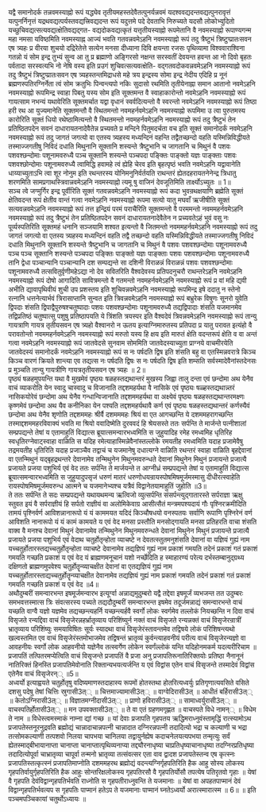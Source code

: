 

  
यद्वै समानोदर्क तन्नवमस्याह्नो रूपं यद्ध्येव तृतीयमहस्तदेवैतत्पुनर्यन्नवमं यदश्ववद्यदन्तवद्यत्पुनरावृत्तं यत्पुनर्निनृत्तं यद्रथवद्यत्पर्यस्तवद्यत्त्रिवद्यदन्त रूपं यदुत्तमे पदे देवताभि निरुच्यते यदसौ लोकोभ्युदितो यच्छुचिवद्यत्सत्यवद्यत्क्षेतिवद्यद्गत- वद्यदोकवद्यत्कृतं यत्तृतीयस्याह्नो रूपमेतानि वै नवमस्याह्नो रूपाण्यगन्म महा नमसा यविष्ठमिति नवमस्याह्न आज्यं भवति गतवन्नवमेऽहनि नवमस्याह्नो रूपं तदु त्रैष्टुभं त्रिष्टुप्प्रातःसवन एष त्र्यहः प्र वीरया शुचयो दद्रिरेतेत्ते सत्येन मनसा दीध्याना दिवि क्षयन्ता रजसः पृथिव्यामा विश्ववाराश्विना गतन्नो यं सोम इन्द्र तुभ्यं सुन्व आ तु प्र ब्रह्माणो अङ्गिरसो नक्षन्त सरस्वतीं देवयन्त हवन्त आ नो दिवो बृहतः पर्वतादा सरस्वत्यभि नो नेषि वस्य इति प्रउगं शुचिवत्सत्यवत्क्षेति- वद्गतवदोकवन्नवमेऽहनि नवमस्याह्नो रूपं तदु त्रैष्टुभं त्रिष्टुप्प्रातःसवन एष त्र्यहस्तन्तमिद्राधसे महे त्रय इन्द्रस्य सोमा इन्द्र नेदीय एदिहि प्र नूनं ब्रह्मणस्पतिरग्निर्नेता त्वं सोम क्रतुभिः पिन्वन्त्यपो नकिः सुदासो रथमिति तृतीयेनाह्ना समान आतानो नवमेऽहनि नवमस्याह्नो रूपमिन्द्र स्वाहा पिबतु यस्य सोम इति सूक्तमन्त वै स्वाहाकारोन्तो नवमेऽहनि नवमस्याह्नो रूपं गायत्साम नभन्यं यथावेरिति सूक्तमर्चात यद्वा वृधानं स्वर्वदित्यन्तो वै स्वरन्तो नवमेऽहनि नवमस्याह्नो रूपं तिष्ठा हरी रथ आ युज्यमानेति सूक्तमन्तौ वै स्थितमन्तो नवमहर्नवमेऽहनि नवमस्याह्नो रूपमिमा उ त्वा पुरुतमस्य कारोरिति सूक्तं धियो रथेष्ठामित्यन्तो वै स्थितमन्तो नवमहर्नवमेऽहनि नवमस्याह्नो रूपं तदु त्रैष्टुभं तेन प्रतिष्ठितपदेन सवनं दाधारायतनादेवैतेन्न प्रच्यवते प्र मन्दिने पितुमदर्चता वच इति सूक्तं समानोदर्कं नवमेऽहनि नवमस्याह्नो रूपं तदु जागतं जगत्यो वा एतस्य त्र्यहस्य मध्यन्दिनं वहन्ति तद्वैतच्छन्दो वहति यस्मिन्निविद्धीयते तस्माज्जगतीषु निविदं दधाति मिथुनानि सूक्तानि शस्यन्ते त्रैष्टुभानि च जागतानि च मिथुनं वै पशवः पशवश्छन्दोमाः पशूनामवरुध्यै पञ्च सूक्तानि शस्यन्ते पञ्चपदा पङ्क्तिः पाङ्क्तो यज्ञः पाङ्क्ताः पशवः पशवश्छोन्दोमाः पशूनामवरुध्यै त्वामिद्धि हवामहे त्वं ह्येहि चेरव इति बृहत्पृष्ठं भवति नवमेऽहनि यद्वावानेति धाय्याच्युताऽभि त्वा शूर नोनुम इति रथन्तरस्य योनिमनुनिर्वर्तयति राथन्तरं ह्येतदहरायतनेनेन्द्र त्रिधातु शरणमिति सामप्रगाथस्त्रिवान्नवमेऽहनि नवमस्याह्नो त्यमू षु वाजिनं देवजूतिमिति तार्क्ष्योऽच्युतः ॥ 1॥  
सञ्च त्वे जग्मुर्गिर इन्द्र पूर्वीरिति सूक्तं गतवन्नवमेऽहनि नवमस्याह्नो रूपं कदा भुवन्रथक्षयाणि ब्रह्मेति सूक्तं क्षेतिवदन्त रूपं क्षेतीव वान्तं गत्वा नवमेऽहनि नवमस्याह्नो रूपमा सत्यो यातु मघवाँ ऋजीषीति सूक्तं सत्यवन्नवमेऽहनि नवमस्याह्नो रूपं तत्त इन्द्रियं परमं पराचैरिति सूक्तमन्तो वै परममन्तो नवममहर्नवमेऽहनि नवमस्याह्नो रूपं तदु त्रैष्टुभं तेन प्रतिष्ठितपदेन सवनं दाधारायतनादेवैतेन न प्रच्यवतेऽहं भुवं वसु नः पूर्व्यस्पतिरिति सूक्तमहं धनानि सञ्जयामि शश्वत इत्यन्तो वै जितमन्तो नवममहर्नवमेऽहनि नवमस्याह्नो रूपं तदु जागतं जगत्यो वा एतस्य त्र्यहस्य मध्यन्दिनं वहति तद्वै तच्छन्दो वहति यस्मिन्निविद्धीयते तस्माज्जगतीषु निविदं दधाति मिथुनानि सूक्तानि शस्यन्ते त्रैष्टुभानि च जागतानि च मिथुनं वै पशवः पशवश्छन्दोमाः पशूनामवरुध्यै पञ्च पञ्च सूक्तानि शस्यन्ते पञ्चपदा पङ्क्तिः पाङ्क्तो यज्ञः पाङ्क्ताः पशवः पशवश्छन्दोमाः पशूनामवरुध्यै तानि द्वेधा पञ्चान्यानि पञ्चान्यानि दश सम्पद्यन्ते सा दशिनी विराळन्नं विराळन्नं पशवः पशवश्छन्दोमाः पशूनामवरुध्यै तत्सवितुर्वृणीमहेऽद्या नो देव सवितरिति वैश्वदेवस्य प्रतिपदनुचरौ राथन्तरेऽहनि नवमेऽहनि नवमस्याह्नो रूपं दोषो आगादिति सावित्रमन्तो वै गतमन्तो नवमहर्नवमेऽहनि नवमस्याह्नो रूपं प्र वां महि द्यवी अभीति द्यावापृथिवीयं शुची उप प्रशस्तय इति शुचिवन्नवमेऽहनि नवमस्याह्नो रूपमिन्द्र इषे ददातु न स्तेनो रत्नानि धत्तनेत्यार्भवं त्रिरासाप्तानि सुन्वत इति त्रिवन्नवमेऽहनि नवमस्याह्नो रूपं बभ्रुरेक विषुणः सूनरो युवेति द्विपदाः शंसति द्विपाद्वैपुरुषश्चतुष्पादाः पशवः पशवश्छन्दोमाः पशूनामवरुध्यै तद्यद्विपादाः शंसति यजमानमेव तद्विप्रतिष्ठं चतुष्पात्सु पशुषु प्रतिष्ठापयति ये त्रिंशति त्रयस्पर इति वैश्वदेवं त्रिवन्नवमेऽहनि नवमस्याह्नो रूपं तान्यु गायत्राणि गायत्र तृतीयसवन एष त्र्यहो वैश्वानरो न ऊतय इत्याग्निमारुतस्य प्रतिपदा प्र यातु परावत इत्यंहो वै परावतोन्तो नवममहर्नवमेऽहनि नवमस्याह्नो रूपं मरुतो यस्य हि क्षय इति मारुतं क्षेति वदन्तरूपं क्षेति व वा अन्तं गत्वा नवमेऽहनि नवमस्याह्नो रूपं जातवेदसे सुनवाम सोममिति जातवेदस्याच्युता प्राग्नये वाचमीरयेति जातवेदस्यं समानोदर्कं नवमेऽहनि नवमस्याह्नो रूपं स नः पर्षदति द्विष इति शंसति बहु वा एतस्मिन्नवरात्रे किञ्च किञ्च वारणं क्रियते शान्त्या एव तद्यत्स नः पर्षदति द्विषः स नः पर्षदति द्विष इति शम्सति सर्वस्मादेवैनांस्तदेनसः प्र मुञ्चति तान्यु गायत्रीणि गायत्रतृतीयसवन एष त्र्यहः ॥ 2॥  
पृष्ठ्यं षळहमुपयन्ति यथा वै मुखमेवं पृष्ठ्यः षळहस्तद्यथान्तरं मुखस्य जिह्वा तालु दन्ता एवं छन्दोमा अथ येनैव वाचं व्याकरोति येन स्वादु चास्वादु च विजानाति तद्दशमहर्यथा वै नासिके एवं पृष्ठ्यः षळ्हस्तद्यथान्न्तरं नासिकयोरेवं छन्दोमा अथ येनैव गन्धान्विजानाति तद्दशममहर्यथा वा अक्ष्येवं पृष्ठ्यः षळहस्तद्यथान्तरमक्ष्णः कृष्णमेवं छन्दोमा अथ यैव कनीनिका येन पश्यति तद्दशमहर्यथावै कर्ण एवं पृष्ठ्यः षळहस्तद्यथान्तरं कर्णस्यैवं छन्दोमा अथ येनैव शृणोति तद्दशममहः श्रीर्वै दशमममहः श्रियं वा एत आगच्छन्ति ये दशममहरागच्छन्ति तस्माद्दशममहरविवाक्यं भवति मा श्रियो ववादिष्मेति दुरववदं हि श्रेयसस्ते ततः सर्पन्ति ते मार्जन्ते पत्नीशालां सम्प्रपद्यन्ते तेषां य एतामाहुतिं विद्यात्स ब्रूयात्समन्वारभध्वमिति स जुहुयादिह रमेह रमध्वमिह धृतिरिह स्वधृतिरग्नेवाट्स्वाहा वाळिति स यदिह रमेत्याहास्मिन्नेवैनांस्तल्लोके रमयतीह रमध्वमिति यदाह प्रजामेवैषु तद्रमयतीह धृतिरिति यदाह प्रजाञ्चैव तद्वाचं च यजमानेषु दधात्यग्ने वाळिति रथन्तरं स्वाहा वाळिति बृहद्देवानां वा एतन्मिथुनं यद्बृहद्रथन्तरे देवानामेव तन्मिथुनेन मिथुनमवरुन्धते देवानां मिथुनेन मिथुनं प्रजायन्ते प्रजात्यै प्रजायते प्रजया पशुभिर्य एवं वेद ततः सर्पन्ति ते मार्जयन्ते त आग्नीध्रं सम्प्रपद्यन्ते तेषां य एतामाहुतिं विद्यात्स ब्रूयात्समन्वारभध्वमिति स जुहुयादुपसृजं धरुणं मातरं धरुणोधयन्रायस्पोषमिषमूर्जमस्मासु दीधीरत्स्वाहेति रायस्पोषमिषमूर्जमवरुन्ध आत्मने च यजमानेभ्यश्च यत्रैवं विद्वानेतयामाहुतिं जुहोति ॥3॥  
ते ततः सर्पन्ति ते सदः सम्प्रपद्यन्ते यथायथमन्य ऋत्विजो व्युत्सर्पन्ति संसर्पन्त्युद्गातारस्ते सर्पराज्ञा ऋक्षु स्तुवत इयं वै सर्पराज्ञीयं हि सर्पतो राज्ञीयं वा अलोमिकेवाग्र आसीत्सैतं मन्त्रमपश्यदायं गौः पृश्निरक्रमीदिति तामयं पृश्निर्वर्ण आविशन्नानारूपो यं यं काममयत यदिदं किञ्चौषधयो वनस्पतयः सर्वाणि रूपाणि पृश्निरेनं वर्ण आविशति नानारूपो यं यं कामं कामयते य एवं वेद मनसा प्रस्तौति मनसोद्गायति मनसा प्रतिहरति वाचा शंसति वाक्व वै मनश्च देवानां मिथुनं देवानामेव तन्मिथुनेन मिथुनमवरुन्धते देवानां मिथुनेन मिथुनं प्रजायन्ते प्रजात्यै प्रजायते प्रजया पशुभिर्य एवं वेदाथ चतुर्होतृन्होता व्याचष्टे न देवतत्स्तुतमनुशंसति देवानां वा यज्ञियं गुह्यं नाम यच्चतुर्होतारस्तद्यच्चतुर्होतृन्होता व्याचष्टे देवानामेव तद्यज्ञियं गुह्यं नाम प्रकाशं गमयति तदेनं प्रकाशं गतं प्रकाशं गमयति गच्छति प्रकाशं य एवं वेद यं ब्राह्मणमनूचानं यशो नर्च्छेदिति ह स्माहारण्यं परेत्य दर्भस्तम्बानुद्ग्रथ्य दक्षिणतो ब्राह्मणमुपवेश्य चतुर्होतॄन्व्याचक्षीत देवानां वा एतद्यज्ञियं गुह्यं नाम यच्चतुर्होतारस्ताद्यच्चतुर्होतॄन्व्याचक्षीत देवानामेव तद्यज्ञियं गुह्यं नाम प्रकाशं गमयति तदेनं प्रकाशं गतं प्रकाशं गमयति गच्छति प्रकाशं य एवं वेद ॥4॥  
अथौदुम्बरीं समन्वारभन्त इषमूर्जमन्वारभ इत्यूर्ग्वा अन्नाद्यमुदुम्बरो यद्वै तद्देवा इषमूर्जं व्यभजन्त तत उदुम्बरः समभवत्तस्मात्स त्रिः संवत्सरस्य पच्यते तद्यदौदुम्बरीं समन्वारभन्त इषमेव तदूर्जमन्नाद्यं समन्वारभन्ते वाचं यच्छति वाग्वै यज्ञो यज्ञमेव तद्यच्छन्त्यहर्नि यच्छन्त्यर्हवै स्वर्गो लोकः स्वर्गमेव तल्लोकं नियच्छन्ति न दिवा वाचं विसृजते रन्यद्दिवा वाचं विसृजेरन्नहर्भ्रातृव्याय परिशिंष्युर्न नक्तं वाचं विसृजते रन्यन्नक्तं वाचं विसृजेरन्रात्रीं भ्रातृव्याय परिशिंष्युः समयाविषितः सूर्यः स्यादथा वाचं विसृजेरंस्तावन्तमेव तद्विषये लोकं परिशिषन्त्यथो खल्वस्तमित एव वाचं विसृजेरंस्तमोभाजमेव तद्विषन्तं भ्रातृव्यं कुर्वन्त्याहवनीयं परीत्य वाचं विसृजेरन्यज्ञो वा आवहनीयः स्वर्गो लोक आहवनीयो यज्ञेनैव तत्स्वर्गेण लोकेन स्वर्गंल्लोकं यन्ति यदिहोनमकर्म यदत्यरीरिचाम ॥ प्रजापतिं तत्पितरमप्येत्विति वाचं विसृजन्ते प्रजापतिं वै प्रजा अनु प्रजापतिरूनातिरिक्तयोः प्रतिष्ठा नैनानूनं नातिरिक्तं हिनस्ति प्रजापतिमेवोनाति रिक्तान्यभयत्यर्जन्ति य एवं विद्वांस एतेन वाचं विसृजन्ते तस्मादेवं विद्वांस एतेनैव वाचं विसृजेरन्् ॥5॥  
अध्वर्यो इत्याह्वयते चतुर्होतृषु वदिष्यमाणस्तदाहास्य रूपमों होतस्तथा होतरित्यध्वर्युः प्रतिगृणात्यवसिते वसिते दशसु पदेषु तेषां चित्तिः स्रुगासी3त्् ॥ चित्तमाज्यामासी3त्् ॥ वाग्वेदिरासी3त् ॥ आधीतं बर्हिरासी3त्् ॥ केतोऽग्निरासी3त्् ॥ विज्ञातमग्नीदासी3त्् ॥ प्राणो हविरासी3त्् ॥ सामाध्वर्युरासी3त्् ॥ वाचस्पतिर्होतासी3त्् ॥ मन उपवक्तासी3त्् ॥ ते वा एतं ग्रहणमगृह्णत ॥ वाचस्पते विधे नामन्् ॥ विधेम ते नाम ॥ विधेस्त्वमस्माकं नाम्ना द्यां गच्छ ॥ यां देवाः प्रजापति गृहपतय ऋद्धिमराध्नुवंस्तामृद्धिं रात्स्यामोऽथ प्रजापतेस्तनूरनुद्रवति ब्रह्मोद्यं चान्नादाचान्नपत्नी चान्नादात दग्निरन्नपत्नी तदादित्यो भद्रा च कल्याणी च भद्रा तत्सोमकल्याणी तत्पशवो निलया चापभया चानिलया तद्वायुर्नह्येष कदाचनेलयत्यपभया तन्मृत्युः सर्वं ह्येतस्माद्बीभायानाप्ता चानाप्ता चानाप्तात्पृथिव्यनाप्या तद्द्यौरनाधृष्या चाप्रतिधृष्याचानाधृष्या तदग्निरप्रतिधृष्या तदादित्योपूर्वा चाभ्रातृव्या चापूर्वा तन्मनो भ्रातृव्या तत्संवत्सर एता वाव द्वादश प्रजापतेस्तन्व एष कृत्स्नः प्रजापतिस्तत्कृत्स्नं प्रजापतिमाप्नोति दशममहरथ ब्रह्मोद्यं वदन्त्यग्निर्गृहपतिरिति हैक आहु सोस्य लोकस्य गृहपतिर्वायुर्गृहपतिरिति हैक आहुः सोन्तरिक्षलोकस्य गृहपतिरसौ वै गृहपतिर्योसौ तपत्येष पतिरृतवो गृहाः ॥ येषां वै गृहपति देवंविद्वान्गृहपतिर्भवति राध्नोति स गृहपतीराध्नुवन्ति ते यजमानाः ॥ येषां वा अपहतपाप्मानं देवं विद्वान्गृहपतिर्भवत्यप स गृहपतिः पाप्मानं हतेऽप ते यजमानाः पाप्मानं घ्नतेऽध्वर्यो अरात्स्मारात्स्म ॥ 6॥ ॥ इति पञ्चमपञ्चिकायां चतुर्थोऽध्यायः ॥  
